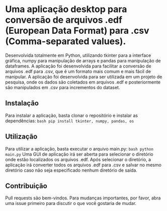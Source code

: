 # Uma aplicação desktop para conversão de arquivos .edf (European Data Format) para .csv (Comma-separated values). 

Desenvolvida totalmente em Python, utilizando tkinter para a interface gráfica, numpy para manipulação de arrays e pandas para manipulação de dataframes. A aplicação foi desenvolvida para facilitar a conversão de arquivos .edf para .csv, que é um formato mais comum e mais fácil de manipular. A aplicação foi desenvolvida para ser utilizada em um projeto de pesquisa, onde os dados são coletados em arquivos .edf e posteriormente são manipulados em .csv para incrementos do dataset.

## Instalação
Para instalar a aplicação, basta clonar o repositório e instalar as dependências:
```bash pip install tkinter, numpy, pandas, os```

## Utilização
Para utilizar a aplicação, basta executar o arquivo main.py:
```bash python main.py```
Uma GUI de aplicação irá ser aberta para selecionar o diretório onde estão localizados os arquivos .edf. Após selecionar o diretório, a aplicação irá converter todos os arquivos .edf para .csv e salvar no mesmo diretório caso não seja especificado nenhum diretório de saída.

## Contribuição
Pull requests são bem-vindos. Para mudanças importantes, por favor, abra uma issue primeiro para discutir o que você gostaria de mudar.

